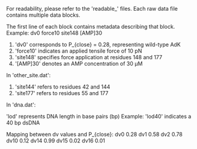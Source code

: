 For readability, please refer to the 'readable_' files.
Each raw data file contains multiple data blocks.

The first line of each block contains metadata describing that block.
Example: dv0 force10 site148 [AMP]30

1. 'dv0' corresponds to P_{close} = 0.28, representing wild-type AdK
2. 'force10' indicates an applied tensile force of 10 pN
3. 'site148' specifies force application at residues 148 and 177
4. '[AMP]30' denotes an AMP concentration of 30 μM

In 'other_site.dat':

1. 'site144' refers to residues 42 and 144
2. 'site177' refers to residues 55 and 177

In 'dna.dat':

'lod' represents DNA length in base pairs (bp)
Example: 'lod40' indicates a 40 bp dsDNA

Mapping between dv values and P_{close}:
dv0 0.28
dv1 0.58
dv2 0.78
dv10 0.12
dv14 0.99
dv15 0.02
dv16 0.01